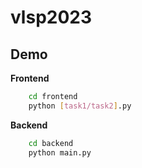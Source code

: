 # vlsp2023

## Demo

**Frontend**

```bash
    cd frontend
    python [task1/task2].py
```

**Backend**
```bash
    cd backend
    python main.py
```